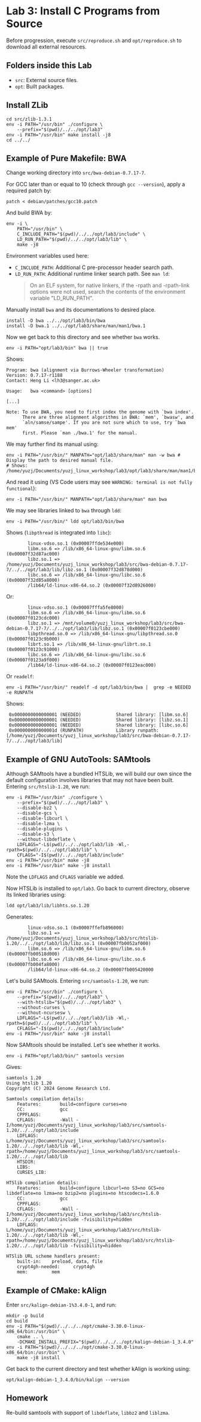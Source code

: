 # Lab 3: Install C Programs from Source

Before progression, execute `src/reproduce.sh` and `opt/reproduce.sh` to download all external resources.

## Folders inside this Lab

- `src`: External source files.
- `opt`: Built packages.

## Install ZLib

```shell
cd src/zlib-1.3.1
env -i PATH="/usr/bin" ./configure \
    --prefix="$(pwd)/../../opt/lab3"
env -i PATH="/usr/bin" make install -j8
cd ../../
```

## Example of Pure Makefile: BWA

Change working directory into `src/bwa-debian-0.7.17-7`.

For GCC later than or equal to 10 (check through `gcc --version`), apply a required patch by:

```shell
patch < debian/patches/gcc10.patch
```

And build BWA by:

```shell
env -i \
    PATH="/usr/bin" \
    C_INCLUDE_PATH="$(pwd)/../../opt/lab3/include" \
    LD_RUN_PATH="$(pwd)/../../opt/lab3/lib" \
    make -j8
```

Environment variables used here:

- `C_INCLUDE_PATH`: Additional C pre-processor header search path.
- `LD_RUN_PATH`: Additional runtime linker search path. See `man ld`:
    > On an ELF system, for native linkers, if the -rpath and -rpath-link options were not used, search the contents of the environment variable "LD_RUN_PATH".

Manually install `bwa` and its documentations to desired place.

```shell
install -D bwa ../../opt/lab3/bin/bwa
install -D bwa.1 ../../opt/lab3/share/man/man1/bwa.1
```

Now we get back to this directory and see whether `bwa` works.

```shell
env -i PATH="opt/lab3/bin" bwa || true
```

Shows:

```text
Program: bwa (alignment via Burrows-Wheeler transformation)
Version: 0.7.17-r1188
Contact: Heng Li <lh3@sanger.ac.uk>

Usage:   bwa <command> [options]

[...]

Note: To use BWA, you need to first index the genome with `bwa index'.
      There are three alignment algorithms in BWA: `mem', `bwasw', and
      `aln/samse/sampe'. If you are not sure which to use, try `bwa mem'
      first. Please `man ./bwa.1' for the manual.
```

We may further find its manual using:

```shell
env -i PATH="/usr/bin/" MANPATH="opt/lab3/share/man" man -w bwa # Display the path to desired manual file.
# Shows: /home/yuzj/Documents/yuzj_linux_workshop/lab3/opt/lab3/share/man/man1/bwa.1
```

And read it using (VS Code users may see `WARNING: terminal is not fully functional`):

```shell
env -i PATH="/usr/bin/" MANPATH="opt/lab3/share/man" man bwa
```

We may see libraries linked to `bwa` through `ldd`:

```shell
env -i PATH="/usr/bin/" ldd opt/lab3/bin/bwa
```

Shows (`libpthread` is integrated into `libc`):

```text
        linux-vdso.so.1 (0x00007ffde534e000)
        libm.so.6 => /lib/x86_64-linux-gnu/libm.so.6 (0x00007f32d87ac000)
        libz.so.1 => /home/yuzj/Documents/yuzj_linux_workshop/lab3/src/bwa-debian-0.7.17-7/../../opt/lab3/lib/libz.so.1 (0x00007f32d878d000)
        libc.so.6 => /lib/x86_64-linux-gnu/libc.so.6 (0x00007f32d85a8000)
        /lib64/ld-linux-x86-64.so.2 (0x00007f32d8926000)
```

Or:

```text
        linux-vdso.so.1 (0x00007fffa5fe8000)
        libm.so.6 => /lib/x86_64-linux-gnu/libm.so.6 (0x00007f0123cdc000)
        libz.so.1 => /mnt/volume0/yuzj_linux_workshop/lab3/src/bwa-debian-0.7.17-7/../../opt/lab3/lib/libz.so.1 (0x00007f0123cbe000)
        libpthread.so.0 => /lib/x86_64-linux-gnu/libpthread.so.0 (0x00007f0123c9b000)
        librt.so.1 => /lib/x86_64-linux-gnu/librt.so.1 (0x00007f0123c91000)
        libc.so.6 => /lib/x86_64-linux-gnu/libc.so.6 (0x00007f0123a9f000)
        /lib64/ld-linux-x86-64.so.2 (0x00007f0123eac000)
```

Or `readelf`:

```shell
env -i PATH="/usr/bin/" readelf -d opt/lab3/bin/bwa |  grep -e NEEDED -e RUNPATH
```

Shows:

```text
 0x0000000000000001 (NEEDED)             Shared library: [libm.so.6]
 0x0000000000000001 (NEEDED)             Shared library: [libz.so.1]
 0x0000000000000001 (NEEDED)             Shared library: [libc.so.6]
 0x000000000000001d (RUNPATH)            Library runpath: [/home/yuzj/Documents/yuzj_linux_workshop/lab3/src/bwa-debian-0.7.17-7/../../opt/lab3/lib]
```

## Example of GNU AutoTools: SAMtools

Although SAMtools have a bundled HTSLib, we will build our own since the default configuration involves libraries that may not have been built. Entering `src/htslib-1.20`, we run:

```shell
env -i PATH="/usr/bin" ./configure \
    --prefix="$(pwd)/../../opt/lab3" \
    --disable-bz2 \
    --disable-gcs \
    --disable-libcurl \
    --disable-lzma \
    --disable-plugins \
    --disable-s3 \
    --without-libdeflate \
    LDFLAGS="-L$(pwd)/../../opt/lab3/lib -Wl,-rpath=$(pwd)/../../opt/lab3/lib" \
    CFLAGS="-I$(pwd)/../../opt/lab3/include"
env -i PATH="/usr/bin" make -j8
env -i PATH="/usr/bin" make -j8 install
```

Note the `LDFLAGS` and `CFLAGS` variable we added.

Now HTSLib is installed to `opt/lab3`. Go back to current directory, observe its linked libraries using:

```shell
ldd opt/lab3/lib/libhts.so.1.20
```

Generates:

```text
        linux-vdso.so.1 (0x00007ffefb896000)
        libz.so.1 => /home/yuzj/Documents/yuzj_linux_workshop/lab3/src/htslib-1.20/../../opt/lab3/lib/libz.so.1 (0x00007fb0052af000)
        libm.so.6 => /lib/x86_64-linux-gnu/libm.so.6 (0x00007fb00518d000)
        libc.so.6 => /lib/x86_64-linux-gnu/libc.so.6 (0x00007fb004fa8000)
        /lib64/ld-linux-x86-64.so.2 (0x00007fb005420000
```

Let's build SAMtools. Entering `src/samtools-1.20`, we run:

```shell
env -i PATH="/usr/bin" ./configure \
    --prefix="$(pwd)/../../opt/lab3" \
    --with-htslib="$(pwd)/../../opt/lab3" \
    --without-curses \
    --without-ncursesw \
    LDFLAGS="-L$(pwd)/../../opt/lab3/lib -Wl,-rpath=$(pwd)/../../opt/lab3/lib" \
    CFLAGS="-I$(pwd)/../../opt/lab3/include"
env -i PATH="/usr/bin" make -j8 install
```

Now SAMtools should be installed. Let's see whether it works.

```shell
env -i PATH="opt/lab3/bin/" samtools version
```

Gives:

```text
samtools 1.20
Using htslib 1.20
Copyright (C) 2024 Genome Research Ltd.

Samtools compilation details:
    Features:       build=configure curses=no 
    CC:             gcc
    CPPFLAGS:       
    CFLAGS:         -Wall -I/home/yuzj/Documents/yuzj_linux_workshop/lab3/src/samtools-1.20/../../opt/lab3/include
    LDFLAGS:        -L/home/yuzj/Documents/yuzj_linux_workshop/lab3/src/samtools-1.20/../../opt/lab3/lib -Wl,-rpath=/home/yuzj/Documents/yuzj_linux_workshop/lab3/src/samtools-1.20/../../opt/lab3/lib
    HTSDIR:         
    LIBS:           
    CURSES_LIB:     

HTSlib compilation details:
    Features:       build=configure libcurl=no S3=no GCS=no libdeflate=no lzma=no bzip2=no plugins=no htscodecs=1.6.0
    CC:             gcc
    CPPFLAGS:       
    CFLAGS:         -Wall -I/home/yuzj/Documents/yuzj_linux_workshop/lab3/src/htslib-1.20/../../opt/lab3/include -fvisibility=hidden
    LDFLAGS:        -L/home/yuzj/Documents/yuzj_linux_workshop/lab3/src/htslib-1.20/../../opt/lab3/lib -Wl,-rpath=/home/yuzj/Documents/yuzj_linux_workshop/lab3/src/htslib-1.20/../../opt/lab3/lib -fvisibility=hidden 

HTSlib URL scheme handlers present:
    built-in:    preload, data, file
    crypt4gh-needed:     crypt4gh
    mem:         mem
```

## Example of CMake: kAlign

Enter `src/kalign-debian-1%3.4.0-1`, and run:

```shell
mkdir -p build
cd build
env -i PATH="$(pwd)/../../../opt/cmake-3.30.0-linux-x86_64/bin:/usr/bin" \
    cmake .. \
    -DCMAKE_INSTALL_PREFIX="$(pwd)/../../../opt/kalign-debian-1_3.4.0"
env -i PATH="$(pwd)/../../../opt/cmake-3.30.0-linux-x86_64/bin:/usr/bin" \
    make -j8 install
```

Get back to the current directory and test whether kAlign is working using:

```shell
opt/kalign-debian-1_3.4.0/bin/kalign --version
```

## Homework

Re-build samtools with support of `libdeflate`, `libbz2` and `liblzma`.

